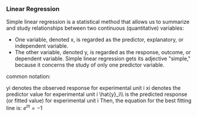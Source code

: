 ### Linear Regression
Simple linear regression is a statistical method that allows us to summarize and study relationships between two continuous (quantitative) variables:
- One variable, denoted x, is regarded as the predictor, explanatory, or independent variable.
- The other variable, denoted y, is regarded as the response, outcome, or dependent variable.
Simple linear regression gets its adjective "simple," because it concerns the study of only one predictor variable.  

common notation:

yi denotes the observed response for experimental unit i
xi denotes the predictor value for experimental unit i
\hat{y}_i\\\ is the predicted response (or fitted value) for experimental unit i
Then, the equation for the best fitting line is:
$e^{i \pi} = -1$
